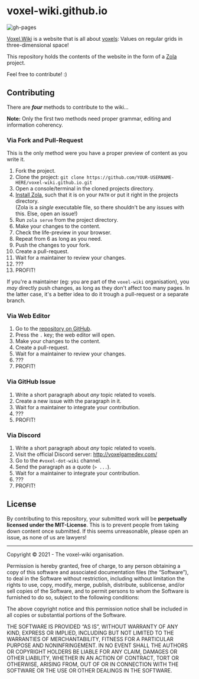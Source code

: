 # voxel-wiki.github.io

![gh-pages](https://github.com/voxel-wiki/voxel-wiki.github.io/actions/workflows/gh-pages.yml/badge.svg)

[Voxel.Wiki](https://voxel.wiki/) is a website that is all about [voxels](https://en.wikipedia.org/wiki/Voxel): Values on regular grids in three-dimensional space!

This repository holds the contents of the website in the form of a [Zola](https://www.getzola.org/) project.

Feel free to contribute! :)

## Contributing

There are ***four*** methods to contribute to the wiki...

**Note:** Only the first two methods need proper grammar, editing and information coherency.

### Via Fork and Pull-Request

This is the only method were you have a proper preview of content as you write it.

1. Fork the project.
1. Clone the project: `git clone https://github.com/YOUR-USERNAME-HERE/voxel-wiki.github.io.git`
1. Open a console/terminal in the cloned projects directory.
1. [Install Zola](https://www.getzola.org/documentation/getting-started/installation/), such that it is on your `PATH` or put it right in the projects directory.  
   (Zola is a *single* executable file, so there shouldn't be any issues with this. Else, open an issue!)
1. Run `zola serve` from the project directory.
1. Make your changes to the content.
1. Check the life-preview in your browser.
1. Repeat from 6 as long as you need.
1. Push the changes to your fork.
1. Create a pull-request.
1. Wait for a maintainer to review your changes.
1. ???
1. PROFIT!

If you're a maintainer (eg: you are part of the `voxel-wiki` organisation), you *may* directly push changes, as long as they don't affect too many pages. In the latter case, it's a better idea to do it trough a pull-request or a separate branch.

### Via Web Editor

1. Go to the [repository on GitHub](https://github.com/voxel-wiki/voxel-wiki.github.io).
1. Press the `.` key; the web editor will open.
1. Make your changes to the content.
1. Create a pull-request.
1. Wait for a maintainer to review your changes.
1. ???
1. PROFIT!

### Via GitHub Issue

1. Write a short paragraph about *any* topic related to voxels.
1. Create a new issue with the paragraph in it.
1. Wait for a maintainer to integrate your contribution.
1. ???
1. PROFIT!

### Via Discord

1. Write a short paragraph about *any* topic related to voxels.
1. Visit the official Discord server: http://voxelgamedev.com/
1. Go to the `#voxel-dot-wiki` channel.
1. Send the paragraph as a quote (`> ...`).
1. Wait for a maintainer to integrate your contribution.
1. ???
1. PROFIT!

## License

By contributing to this repository, your submitted work will be **perpetually licensed under the MIT-License**. This is to prevent people from taking down content once submitted. If this seems unreasonable, please open an issue, as none of us are lawyers!

---

Copyright © 2021 - The voxel-wiki organisation.

Permission is hereby granted, free of charge, to any person obtaining a copy of this software and associated documentation files (the “Software”), to deal in the Software without restriction, including without limitation the rights to use, copy, modify, merge, publish, distribute, sublicense, and/or sell copies of the Software, and to permit persons to whom the Software is furnished to do so, subject to the following conditions:

The above copyright notice and this permission notice shall be included in all copies or substantial portions of the Software.

THE SOFTWARE IS PROVIDED “AS IS”, WITHOUT WARRANTY OF ANY KIND, EXPRESS OR IMPLIED, INCLUDING BUT NOT LIMITED TO THE WARRANTIES OF MERCHANTABILITY, FITNESS FOR A PARTICULAR PURPOSE AND NONINFRINGEMENT. IN NO EVENT SHALL THE AUTHORS OR COPYRIGHT HOLDERS BE LIABLE FOR ANY CLAIM, DAMAGES OR OTHER LIABILITY, WHETHER IN AN ACTION OF CONTRACT, TORT OR OTHERWISE, ARISING FROM, OUT OF OR IN CONNECTION WITH THE SOFTWARE OR THE USE OR OTHER DEALINGS IN THE SOFTWARE.